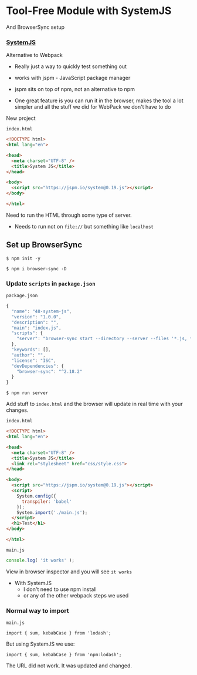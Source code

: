 # Tool-Free Module with SystemJS
And BrowserSync setup

### [SystemJS](https://github.com/systemjs/systemjs)
Alternative to Webpack

* Really just a way to quickly test something out

* works with jspm - JavaScript package manager
* jspm sits on top of npm, not an alternative to npm
* One great feature is you can run it in the browser, makes the tool a lot simpler and all the stuff we did for WebPack we don't have to do

New project

`index.html`

```html
<!DOCTYPE html>
<html lang="en">

<head>
  <meta charset="UTF-8" />
  <title>System JS</title>
</head>

<body>
  <script src="https://jspm.io/system@0.19.js"></script>
</body>

</html>
```

Need to run the HTML through some type of server.
* Needs to run not on `file://` but something like `localhost`

## Set up BrowserSync
`$ npm init -y`

`$ npm i browser-sync -D`

### Update `scripts` in `package.json`

`package.json`

```js
{
  "name": "48-system-js",
  "version": "1.0.0",
  "description": "",
  "main": "index.js",
  "scripts": {
    "server": "browser-sync start --directory --server --files '*.js, *.html, *.css'"
  },
  "keywords": [],
  "author": "",
  "license": "ISC",
  "devDependencies": {
    "browser-sync": "^2.18.2"
  }
}
```

`$ npm run server`

Add stuff to `index.html` and the browser will update in real time with your changes.

`index.html`

```html
<!DOCTYPE html>
<html lang="en">

<head>
  <meta charset="UTF-8" />
  <title>System JS</title>
  <link rel="stylesheet" href="css/style.css">
</head>

<body>
  <script src="https://jspm.io/system@0.19.js"></script>
  <script>
    System.config({
      transpiler: 'babel'
    });
    System.import('./main.js');
  </script>
  <h1>Test</h1>
</body>

</html>
```

`main.js`

```js
console.log( 'it works' );
```

View in browser inspector and you will see `it works`

* With SystemJS
    - I don't need to use npm install
    - or any of the other webpack steps we used

### Normal way to import

`main.js`

`import { sum, kebabCase } from 'lodash';`

But using SystemJS we use:

`import { sum, kebabCase } from 'npm:lodash';`

The URL did not work. It was updated and changed.

